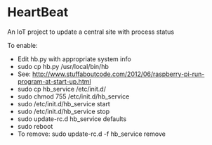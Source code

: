 # HeartBeat
An IoT project to update a central site with process status

To enable:

 - Edit hb.py with appropriate system info
 - sudo cp hb.py /usr/local/bin/hb
 - See: http://www.stuffaboutcode.com/2012/06/raspberry-pi-run-program-at-start-up.html
 - sudo cp hb_service /etc/init.d/
 - sudo chmod 755 /etc/init.d/hb_service
 - sudo /etc/init.d/hb_service start
 - sudo /etc/init.d/hb_service stop
 - sudo update-rc.d hb_service defaults
 - sudo reboot
 - To remove: sudo update-rc.d -f hb_service remove

